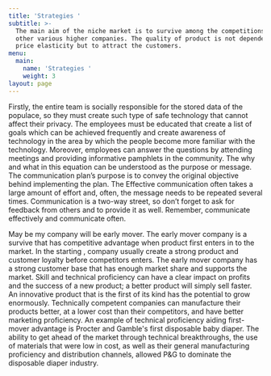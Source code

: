 ```yaml
---
title: 'Strategies '
subtitle: >-
  The main aim of the niche market is to survive among the competitions from
  other various higher companies. The quality of product is not dependent on the
  price elasticity but to attract the customers.
menu:
  main:
    name: 'Strategies '
    weight: 3
layout: page
---
```

Firstly, the entire team is socially responsible for the stored data of the populace, so they must create such type of safe technology that cannot affect their privacy. The employees must be educated that create a list of goals which can be achieved frequently and create awareness of technology in the area by which the people become more familiar with the technology. Moreover, employees can answer the questions by attending meetings and providing informative pamphlets in the community. The why and what in this equation can be understood as the purpose or message. The communication plan’s purpose is to convey the original objective behind implementing the plan. The Effective communication often takes a large amount of effort and, often, the message needs to be repeated several times. Communication is a two-way street, so don’t forget to ask for feedback from others and to provide it as well. Remember, communicate effectively and communicate often.

May be my company will be early mover. The early mover company is a survive that has competitive advantage when product first enters in to the market. In the starting , company usually create a strong product and customer loyalty before competitors enters. The early mover company has a strong customer base that has enough market share and supports the market. Skill and technical proficiency can have a clear impact on profits and the success of a new product; a better product will simply sell faster. An innovative product that is the first of its kind has the potential to grow enormously. Technically competent companies can manufacture their products better, at a lower cost than their competitors, and have better marketing proficiency. An example of technical proficiency aiding first-mover advantage is Procter and Gamble's first disposable baby diaper. The ability to get ahead of the market through technical breakthroughs, the use of materials that were low in cost, as well as their general manufacturing proficiency and distribution channels, allowed P&G to dominate the disposable diaper industry.

